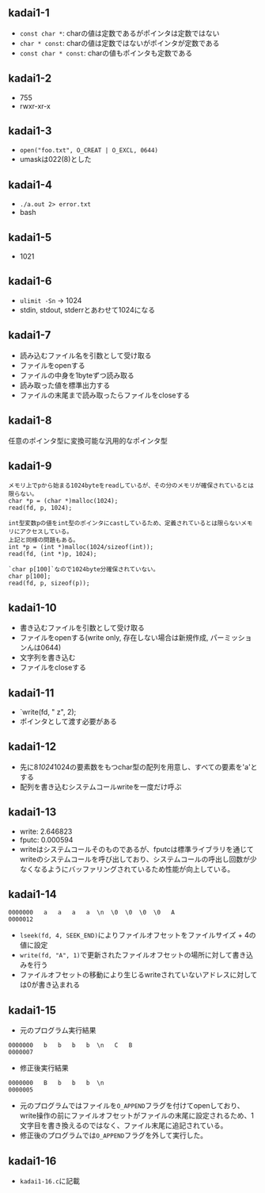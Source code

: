 ## kadai1-1

- `const char *`: charの値は定数であるがポインタは定数ではない
- `char * const`: charの値は定数ではないがポインタが定数である
- `const char * const`: charの値もポインタも定数である

## kadai1-2
- 755
- rwxr-xr-x

## kadai1-3
- `open("foo.txt", O_CREAT | O_EXCL, 0644)`  
- umaskは022(8)とした

## kadai1-4
- `./a.out 2> error.txt`
- bash

## kadai1-5
- 1021

## kadai1-6
- `ulimit -Sn` -> 1024
- stdin, stdout, stderrとあわせて1024になる

## kadai1-7
- 読み込むファイル名を引数として受け取る
- ファイルをopenする
- ファイルの中身を1byteずつ読み取る
- 読み取った値を標準出力する
- ファイルの末尾まで読み取ったらファイルをcloseする

## kadai1-8
任意のポインタ型に変換可能な汎用的なポインタ型

## kadai1-9
```
メモリ上でpから始まる1024byteをreadしているが、その分のメモリが確保されているとは限らない。  
char *p = (char *)malloc(1024);
read(fd, p, 1024);
```

```
int型変数pの値をint型のポインタにcastしているため、定義されているとは限らないメモリにアクセスしている。
上記と同様の問題もある。
int *p = (int *)malloc(1024/sizeof(int));
read(fd, (int *)p, 1024);
```

```
`char p[100]`なので1024byte分確保されていない。
char p[100];
read(fd, p, sizeof(p));
```

## kadai1-10
- 書き込むファイルを引数として受け取る
- ファイルをopenする(write only, 存在しない場合は新規作成, パーミッションんは0644)
- 文字列を書き込む
- ファイルをcloseする

## kadai1-11
- `write(fd, " z", 2);
- ポインタとして渡す必要がある

## kadai1-12
- 先に8*1024*1024の要素数をもつchar型の配列を用意し、すべての要素を'a'とする
- 配列を書き込むシステムコールwriteを一度だけ呼ぶ


## kadai1-13
- write: 2.646823
- fputc: 0.000594
- writeはシステムコールそのものであるが、fputcは標準ライブラリを通じてwriteのシステムコールを呼び出しており、システムコールの呼出し回数が少なくなるようにバッファリングされているため性能が向上している。


## kadai1-14
```
0000000   a   a   a   a  \n  \0  \0  \0  \0   A
0000012
```
- `lseek(fd, 4, SEEK_END)`によりファイルオフセットをファイルサイズ + 4の値に設定
- `write(fd, "A", 1)`で更新されたファイルオフセットの場所に対して書き込みを行う
- ファイルオフセットの移動により生じるwriteされていないアドレスに対しては0が書き込まれる


## kadai1-15
- 元のプログラム実行結果
```
0000000   b   b   b   b  \n   C   B
0000007
```
- 修正後実行結果
```
0000000   B   b   b   b  \n
0000005
```
- 元のプログラムではファイルを`O_APPEND`フラグを付けてopenしており、write操作の前にファイルオフセットがファイルの末尾に設定されるため、1文字目を書き換えるのではなく、ファイル末尾に追記されている。
- 修正後のプログラムでは`O_APPEND`フラグを外して実行した。


## kadai1-16
- `kadai1-16.c`に記載
